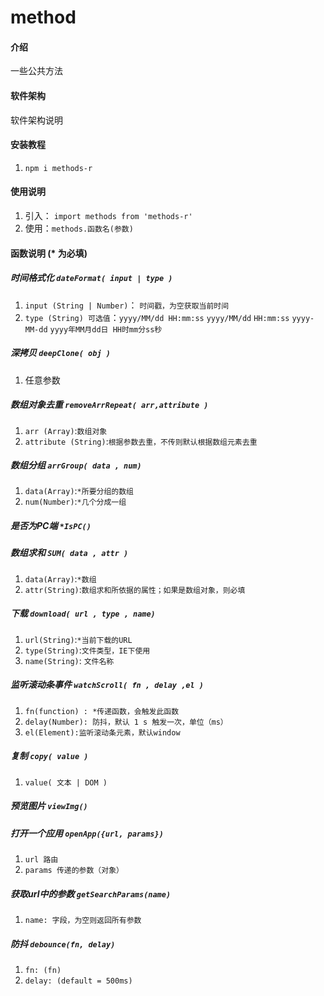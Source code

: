 <!--
 * @Descripttion:
 * @version:
 * @Author: Remons
 * @Date: 2020-07-18 18:06:06
 * @LastEditors: Remons
 * @LastEditTime: 2020-07-19 19:04:20
-->
# method

#### 介绍
一些公共方法

#### 软件架构
软件架构说明


#### 安装教程

1.  `npm i methods-r`

#### 使用说明

1. 引入：  `import methods from 'methods-r'`
2. 使用：`methods.函数名(参数)`

#### 函数说明 (* 为必填)

##### 时间格式化 `dateFormat( input | type )`
   1. `input (String | Number)`： `时间戳，为空获取当前时间`
   2. `type (String) 可选值`：`yyyy/MM/dd HH:mm:ss` `yyyy/MM/dd` `HH:mm:ss` `yyyy-MM-dd` `yyyy年MM月dd日 HH时mm分ss秒`

##### 深拷贝 `deepClone( obj )`
1. 任意参数

##### 数组对象去重 `removeArrRepeat( arr,attribute )`
1. `arr (Array)`:`数组对象`
2. `attribute (String)`:`根据参数去重，不传则默认根据数组元素去重`

##### 数组分组 `arrGroup( data , num)`
1. `data(Array)`:`*所要分组的数组`
2. `num(Number)`:`*几个分成一组`

##### 是否为PC端 `*IsPC()`

##### 数组求和 `SUM( data , attr )`
1. `data(Array)`:`*数组`
2. `attr(String)`:`数组求和所依据的属性；如果是数组对象，则必填`

##### 下载 `download( url , type , name)`
1. `url(String)`:`*当前下载的URL`
2. `type(String)`:`文件类型，IE下使用`
3. `name(String)`: `文件名称`


##### 监听滚动条事件 `watchScroll( fn , delay ,el )`
1. `fn(function) : *传递函数，会触发此函数`
2. `delay(Number): 防抖，默认 1 s 触发一次，单位（ms）`
3. `el(Element):监听滚动条元素，默认window`
 

##### 复制 `copy( value )`
1. `value( 文本 | DOM )`

##### 预览图片 `viewImg()`

##### 打开一个应用 `openApp({url, params})`
1. `url 路由`
2. `params 传递的参数（对象）`

##### 获取url中的参数  `getSearchParams(name)`
1. `name: 字段，为空则返回所有参数`


##### 防抖 `debounce(fn, delay)`
1. `fn: (fn)`
2. `delay: (default = 500ms)`